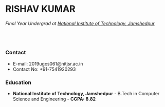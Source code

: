 <h1>RISHAV KUMAR</h1>
<h6>Final Year Undergrad at <i><a href="https://nitjsr.ac.in">National Institute of Technology, Jamshedpur</a></i></h6>

<br>

<h3>
Contact
</h3>
<ul>
<li> E-mail: 2019ugcs061@nitjsr.ac.in </li>
<li> Contact No: +91-7541920293 </li>
</ul>

<h3>
Education
</h3>

<ul>
<li> <b>National Institute of Technology, Jamshedpur</b> - B.Tech in Computer Science and Engineering - <b>CGPA: 8.82</b> </li>
</ul>
